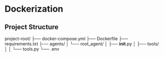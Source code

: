 # Dockerization

## Project Structure

project-root/
├── docker-compose.yml
├── Dockerfile
├── requirements.txt
├── agents/
│   └── root_agent/
│       ├── __init__.py
│       ├── tools/
│       │   └── tools.py
└── .env
